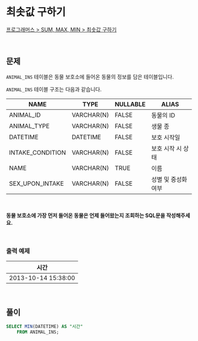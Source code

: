 # 최솟값 구하기

[프로그래머스 > SUM, MAX, MIN > 최솟값 구하기](https://school.programmers.co.kr/learn/courses/30/lessons/59038)

<br/>

## 문제

`ANIMAL_INS` 테이블은 동물 보호소에 들어온 동물의 정보를 담은 테이블입니다.

`ANIMAL_INS` 테이블 구조는 다음과 같습니다.

| NAME                | TYPE       | NULLABLE | ALIAS             |
| ------------------- | ---------- | -------- | ----------------- |
| ANIMAL_ID           | VARCHAR(N) | FALSE    | 동물의 ID          |
| ANIMAL_TYPE         | VARCHAR(N) | FALSE    | 생물 종            |
| DATETIME            | DATETIME   | FALSE    | 보호 시작일         |
| INTAKE_CONDITION    | VARCHAR(N) | FALSE    | 보호 시작 시 상태   |
| NAME                | VARCHAR(N) | TRUE     | 이름               |
| SEX_UPON_INTAKE     | VARCHAR(N) | FALSE    | 성별 및 중성화 여부  |

<br/>

**동물 보호소에 가장 먼저 들어온 동물은 언제 들어왔는지 조회하는 SQL문을 작성해주세요.**

<br/>

### 출력 예제

| 시간                 |
| ------------------- |
| 2013-10-14 15:38:00 |

<br/>

## 풀이

```SQL
SELECT MIN(DATETIME) AS "시간"
    FROM ANIMAL_INS;
```
